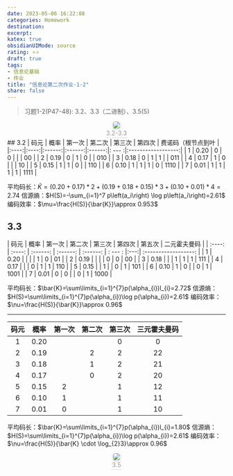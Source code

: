 ```yaml
---
date: 2023-05-06 16:22:08
categories: Homework 
destination: 
excerpt: 
katex: true
obsidianUIMode: source
rating: ⭐⭐
draft: true
tags:  
- 信息论基础 
- 作业 
title: "信息论第二次作业-1-2"
share: false
---
```


> 习题1-2(P47-48): 3.2、3.3（二进制）、3.5(5)

<center>
    <img style="border-radius: 0.3125em;
    box-shadow: 0 2px 4px 0 rgba(34,36,38,.12),0 2px 10px 0 rgba(34,36,38,.08);"
    src="https://search.pstatic.net/common?src=https://i.imgur.com/AxXUarz.png">
    <br>
    <div style="color:orange; border-bottom: 1px solid #d9d9d9;
    display: inline-block;
    color: #999;
    padding: 2px;">3.2-3.3
    </div>
</center>
## 3.2
| 码元 | 概率 | 第一次 | 第二次 | 第三次 |  第四次   | 费诺码（根节点到叶 |
|:----:|:----:|:------:|:------:|:------:|: --- :|:------------------:|
|  1   | 0.20 |   0    |   0    |        |     |         00         |
|  2   | 0.19 |   0    |   1    |   0    |     |        010         |
|  3   | 0.18 |   0    |   1    |   1    |     |        011         |
|  4   | 0.17 |   1    |   0    |        |     |        10         |
|  5   | 0.15 |   1    |   1    |   0    |     |         110          |
|  6   | 0.10 |   1    |   1    |   1    |  0   |         1110          |
|  7   | 0.01 |   1    |   1    |   1    |  1   |         1111          |

平均码长：$\bar{K}=(0.20+0.17)*2+(0.19+0.18+0.15)*3+(0.10+0.01)*4=	2.74$
信源熵：$H(S)=-\sum_{i=1}^7 p\left(a_i\right) \log p\left(a_i\right)=2.61$
编码效率：$\mu=\frac{H(S)}{\bar{K}}\approx 0.953$

## 3.3

| 码元   | 概率   | 第一次   | 第二次   | 第三次   | 第四次  |  第五次   | 二元霍夫曼码         |
| :----: | :----: | :------: | :------: | :------: | : --- : |:---:| :------------------: |
| 1      | 0.20   |          |          |          | 1       |  0   | 01                   |
| 2      | 0.19   |          |          |          | 0       |  0   | 00                   |
| 3      | 0.18   |          |          | 1        |     1    |  1   | 111                  |
| 4      | 0.17   |          |          | 0        |     1    |  1   | 110                  |
| 5      | 0.15   |          | 1        |          |     0    |  1   | 101                  |
| 6      | 0.10   | 1        | 0        |          |    0     |  1   | 1001                 |
| 7      | 0.01   | 0        | 0        |          |    0     |  1   | 1000                 |

平均码长：$\bar{K}=\sum\limits_{i=1}^{7}p(\alpha_{i})l_{i}=2.72$
信源熵： $H(S)=\sum\limits_{i=1}^{7}p(\alpha_{i})\log p(\alpha_{i})=2.61$
编码效率： $\nu=\frac{H(S)}{\bar{K}}\approx 0.96$

---

| 码元   | 概率   | 第一次   | 第二次   | 第三次   | 三元霍夫曼码         |
| :----: | :----: | :------: | :------: | :------: | :------------------: |
| 1      | 0.20   |          |          | 0        | 0                    |
| 2      | 0.19   |          | 2        | 2        | 22                   |
| 3      | 0.18   |          | 1        | 2        | 21                   |
| 4      | 0.17   |          | 0        | 2        | 20                   |
| 5      | 0.15   | 2        |          | 1        | 12                   |
| 6      | 0.10   | 1        |          | 1        | 11                   |
| 7      | 0.01   | 0        |          | 1        | 10                   |

平均码长：$\bar{K}=\sum\limits_{i=1}^{7}p(\alpha_{i})l_{i}=1.80$
信源熵： $H(S)=\sum\limits_{i=1}^{7}p(\alpha_{i})\log p(\alpha_{i})=2.61$
编码效率： $\nu=\frac{H(S)}{\bar{K} \cdot \log_{2}3}\approx 0.96$

<center>
    <img style="border-radius: 0.3125em;
    box-shadow: 0 2px 4px 0 rgba(34,36,38,.12),0 2px 10px 0 rgba(34,36,38,.08);"
    src="https://search.pstatic.net/common?src=https://i.imgur.com/xuCl0Yk.png">
    <br>
    <div style="color:orange; border-bottom: 1px solid #d9d9d9;
    display: inline-block;
    color: #999;
    padding: 2px;">3.5
    </div>
</center>
